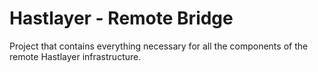﻿# Hastlayer - Remote Bridge



Project that contains everything necessary for all the components of the remote Hastlayer infrastructure.